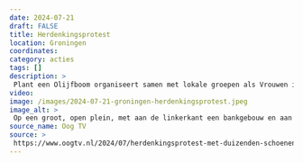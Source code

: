 ```yaml
---
date: 2024-07-21
draft: FALSE
title: Herdenkingsprotest
location: Groningen
coordinates: 
category: acties
tags: []
description: > 
 Plant een Olijfboom organiseert samen met lokale groepen als Vrouwen in het Zwart, Groningse Jabalya, en studenten uit Groningen een protest waarbij duizenden schoentjes op de Grote Markt worden gelegd.
video: 
image: /images/2024-07-21-groningen-herdenkingsprotest.jpeg
image_alt: > 
 Op een groot, open plein, met aan de linkerkant een bankgebouw en aan de rechterkant een klokkentoren en commerciële gebouwen, staan op een zonnige, halfbewolkte dag duizenden paren schoenen uitgestald. Het hele plein is met precieze rijen van schoenparen bedekt. Verschillende mensen loopt tussen de schoenenrijen door, ofwel om ze te bekijken ofwel om ze neer te leggen.
source_name: Oog TV
source: > 
 https://www.oogtv.nl/2024/07/herdenkingsprotest-met-duizenden-schoenen-op-grote-markt/
---
```

